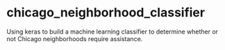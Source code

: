 # chicago_neighborhood_classifier
Using keras to build a machine learning classifier to determine whether or not Chicago neighborhoods require assistance. 
